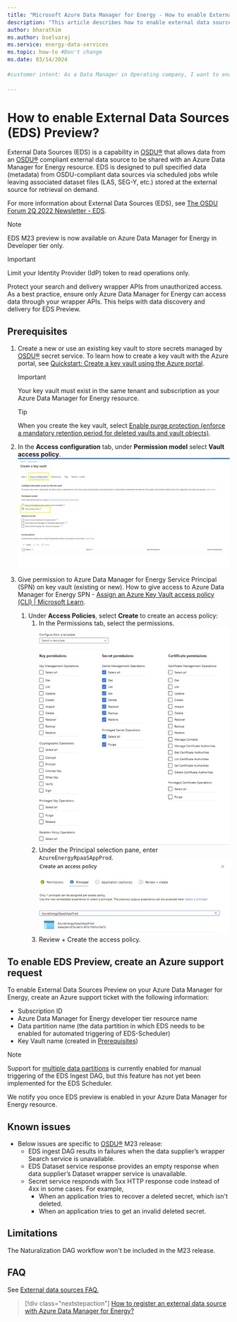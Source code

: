 ```yaml
---
title: "Microsoft Azure Data Manager for Energy - How to enable External Data Sources (EDS)"
description: "This article describes how to enable external data sources in Azure Data Manager for Energy."
author: bharathim
ms.author: bselvaraj
ms.service: energy-data-services
ms.topic: how-to #Don't change
ms.date: 03/14/2024

#customer intent: As a Data Manager in Operating company, I want to enable external data sources so that I pull metadata at scheduled intervals into Azure Data Manager for Energy and retrieve bulk data on demand.

---
```


# How to enable External Data Sources (EDS) Preview?

External Data Sources (EDS) is a capability in [OSDU&reg;](https://osduforum.org/) that allows data from an [OSDU&reg;](https://osduforum.org/) compliant external data source to be shared with an Azure Data Manager for Energy resource. EDS is designed to pull specified data (metadata) from OSDU-compliant data sources via scheduled jobs while leaving associated dataset files (LAS, SEG-Y, etc.) stored at the external source for retrieval on demand.

For more information about External Data Sources (EDS), see [The OSDU Forum 2Q 2022 Newsletter - EDS](https://osduforum.org/wp-content/uploads/2022/06/The-OSDU-Forum-2Q-2022-Newsletter.pdf).  

> [!NOTE]
> EDS M23 preview is now available on Azure Data Manager for Energy in Developer tier only.

> [!IMPORTANT]
> Limit your Identity Provider (IdP) token to read operations only.
>
> Protect your search and delivery wrapper APIs from unauthorized access. As a best practice, ensure only Azure Data Manager for Energy can access data through your wrapper APIs. This helps with data discovery and delivery for EDS Preview.

## Prerequisites

1. Create a new or use an existing key vault to store secrets managed by [OSDU&reg;](https://osduforum.org/) secret service. To learn how to create a key vault with the Azure portal, see  [Quickstart: Create a key vault using the Azure portal](/azure/key-vault/general/quick-create-portal).
  
    > [!IMPORTANT]
    > Your key vault must exist in the same tenant and subscription as your Azure Data Manager for Energy resource. 

    > [!TIP]
    > When you create the key vault, select [Enable purge protection (enforce a mandatory retention period for deleted vaults and vault objects)](/azure/key-vault/general/key-vault-recovery?tabs=azure-portal#what-are-soft-delete-and-purge-protection).
  
1. In the **Access configuration** tab, under **Permission model** select **Vault access policy**.
    [![Screenshot of create a key vault.](media/how-to-enable-external-data-sources/create-a-key-vault.jpg)](media/how-to-enable-external-data-sources/create-a-key-vault.jpg#lightbox)
1. Give permission to Azure Data Manager for Energy Service Principal (SPN) on key vault (existing or new). How to give access to Azure Data Manager for Energy SPN - [Assign an Azure Key Vault access policy (CLI) | Microsoft Learn](/azure/key-vault/general/assign-access-policy?tabs=azure-portal).
    1. Under **Access Policies**, select **Create** to create an access policy: 
        1. In the Permissions tab, select the permissions.
        [![Screenshot of select permissions.](media/how-to-enable-external-data-sources/select-permissions.jpg)](media/how-to-enable-external-data-sources/select-permissions.jpg#lightbox) 
        1. Under the Principal selection pane, enter `AzureEnergyRpaaSAppProd`.
         [![Screenshot of create an access policy.](media/how-to-enable-external-data-sources/create-an-access-policy.jpg)](media/how-to-enable-external-data-sources/create-an-access-policy.jpg#lightbox) 
        1. Review + Create the access policy.

## To enable EDS Preview, create an Azure support request
To enable External Data Sources Preview on your Azure Data Manager for Energy, create an Azure support ticket with the following information: 
- Subscription ID 
- Azure Data Manager for Energy developer tier resource name
- Data partition name (the data partition in which EDS needs to be enabled for automated triggering of EDS-Scheduler)
- Key Vault name (created in [Prerequisites](#prerequisites)) 

> [!NOTE]
> Support for [multiple data partitions](https://community.opengroup.org/osdu/platform/data-flow/ingestion/external-data-sources/core-external-data-workflow/-/issues/51) is currently enabled for manual triggering of the EDS Ingest DAG, but this feature has not yet been implemented for the EDS Scheduler.

We notify you once EDS preview is enabled in your Azure Data Manager for Energy resource.

## Known issues
- Below issues are specific to [OSDU&reg;](https://osduforum.org/) M23 release: 
    - EDS ingest DAG results in failures when the data supplier’s wrapper Search service is unavailable. 
    - EDS Dataset service response provides an empty response when data supplier’s Dataset wrapper service is unavailable. 
    - Secret service responds with 5xx HTTP response code instead of 4xx in some cases. For example, 
        - When an application tries to recover a deleted secret, which isn't deleted. 
        - When an application tries to get an invalid deleted secret. 

## Limitations
The Naturalization DAG workflow won't be included in the M23 release.
 
## FAQ
See [External data sources FAQ.](faq-energy-data-services.yml#external-data-sources)

> [!div class="nextstepaction"]
> [How to register an external data source with Azure Data Manager for Energy?](how-to-register-external-data-sources.md) 
